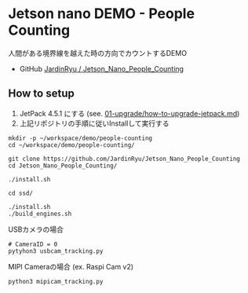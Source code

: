 # Jetson nano DEMO - People Counting

人間がある境界線を越えた時の方向でカウントするDEMO

- GitHub [JardinRyu
/
Jetson_Nano_People_Counting
](https://github.com/JardinRyu/Jetson_Nano_People_Counting)


## How to setup

1. JetPack 4.5.1 にする (see. [01-upgrade/how-to-upgrade-jetpack.md](../01-upgrade/how-to-upgrade-jetpack.md))
2. 上記リポジトリの手順に従いInstallして実行する

```sh:setup
mkdir -p ~/workspace/demo/people-counting
cd ~/workspace/demo/people-counting/

git clone https://github.com/JardinRyu/Jetson_Nano_People_Counting
cd Jetson_Nano_People_Counting/

./install.sh

cd ssd/

./install.sh
./build_engines.sh
```

USBカメラの場合

```sh:usage
# CameraID = 0
pytyhon3 usbcam_tracking.py
```

MIPI Cameraの場合 (ex. Raspi Cam v2)

```sh:usage
python3 mipicam_tracking.py
```
